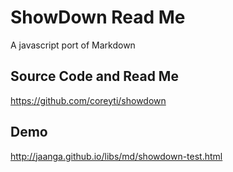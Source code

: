 ShowDown Read Me
================
A javascript port of Markdown

## Source Code and Read Me
<https://github.com/coreyti/showdown>

## Demo

<http://jaanga.github.io/libs/md/showdown-test.html>